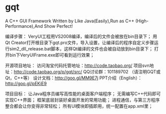 gqt
===

A C++ GUI Framework Written by Like Java(Easily),Run as C++ (High-Performance),And Show Perfect!

编译步骤：
VeryUI工程用VS2008编译，编译后的文件会被放在bin目录下；
用Qt Creator打开根目录下gqt.pro文件，导入设置，让编译后的程序自定义步骤运行sim2_dll_release.bat脚本，这样Qt编译的文件也会被自动放到bin目录下；
打开bin下VeryUIFrame.exe即可看到运行效果；

开源项目地址：
访问淘宝代码托管地址：http://code.taobao.org/
项目svn地址：http://code.taobao.org/p/gqt/src/
QQ讨论群：101189702 （请注明GQT或Qt，C++等）
设计文档：http://goo.gl/MM9E7j
PPT介绍（English）：http://goo.gl/pEKiE9

项目目标：
让Java程序员编写高性能的桌面客户端程序；
无需编写C++代码即可实现C++界面；
框架底层封装好桌面开发的常用功能；
进程通信，与第三方程序整合都会让你变得非常轻松；
所有UI模块即插即用，统一配置在app.xml里；
